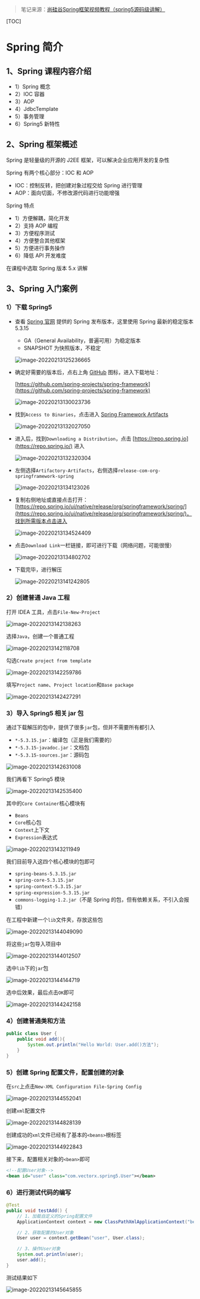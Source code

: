 > 笔记来源：[尚硅谷Spring框架视频教程（spring5源码级讲解）](https://www.bilibili.com/video/BV1Vf4y127N5)

[TOC]

# Spring 简介

## 1、Spring 课程内容介绍

- 1）Spring 概念
- 2）IOC 容器
- 3）AOP
- 4）JdbcTemplate
- 5）事务管理
- 6）Spring5 新特性



## 2、Spring 框架概述

Spring 是轻量级的开源的 J2EE 框架，可以解决企业应用开发的复杂性

Spring 有两个核心部分：IOC 和 AOP

- IOC：控制反转，把创建对象过程交给 Spring 进行管理
- AOP：面向切面，不修改源代码进行功能增强

Spring 特点

- 1）方便解耦，简化开发
- 2）支持 AOP 编程
- 3）方便程序测试
- 4）方便整合其他框架
- 5）方便进行事务操作
- 6）降低 API 开发难度

在课程中选取 Spring 版本 5.x 讲解



## 3、Spring 入门案例

### 1）下载 Spring5

- 查看 [Spring 官网](https://spring.io/projects/spring-framework#learn) 提供的 Spring 发布版本，这里使用 Spring 最新的稳定版本 5.3.15

  - GA（General Availability，普遍可用）为稳定版本
  - SNAPSHOT 为快照版本，不稳定

  ![image-20220213125236665](https://s2.loli.net/2022/02/13/5m9YgFlx13Ao8iv.png)

- 确定好需要的版本后，点右上角 [GitHub](https://github.com) 图标，进入下载地址：

  [https://github.com/spring-projects/spring-framework](https://github.com/spring-projects/spring-framework)

  ![image-20220213130023736](https://s2.loli.net/2022/02/13/K8nqdQfTiOFNzYv.png)

- 找到`Access to Binaries`，点击进入 [Spring Framework Artifacts](https://github.com/spring-projects/spring-framework/wiki/Spring-Framework-Artifacts)

  ![image-20220213132027050](https://s2.loli.net/2022/02/13/lFp5mPB1bf7xqnR.png)

- 进入后，找到`Downloading a Distribution`，点击 [https://repo.spring.io](https://repo.spring.io/) 进入

  ![image-20220213132320304](https://s2.loli.net/2022/02/13/fcwrCiMuoJK5vVB.png)

- 左侧选择`Artifactory-Artifacts`，右侧选择`release-com-org-springframework-spring`

  ![image-20220213134123026](https://s2.loli.net/2022/02/13/hqlvGVMtSbisQIg.png)

- 复制右侧地址或直接点击打开：[https://repo.spring.io/ui/native/release/org/springframework/spring/](https://repo.spring.io/ui/native/release/org/springframework/spring/)，找到所需版本点击进入

  ![image-20220213134524409](C:/Users/Archimedes/AppData/Roaming/Typora/typora-user-images/image-20220213134524409.png)

- 点击`Download Link`一栏链接，即可进行下载（网络问题，可能很慢）

  ![image-20220213134802702](C:/Users/Archimedes/AppData/Roaming/Typora/typora-user-images/image-20220213134802702.png)

- 下载完毕，进行解压

  ![image-20220213141242805](https://s2.loli.net/2022/02/13/5cpW7L38oft6Usx.png)

### 2）创建普通 Java 工程

打开 IDEA 工具，点击`File-New-Project`

![image-20220213142138263](https://s2.loli.net/2022/02/13/TV13UCzXN4c7bD6.png)

选择`Java`，创建一个普通工程

![image-20220213142118708](https://s2.loli.net/2022/02/13/G3bXyqsfpeW5gIk.png)

勾选`Create project from template`

![image-20220213142259786](https://s2.loli.net/2022/02/13/lTPqLjV8vo7mbaA.png)

填写`Project name`、`Project location`和`Base package`

![image-20220213142427291](https://s2.loli.net/2022/02/13/xvEjRwneXd6hzKm.png)

### 3）导入 Spring5 相关 jar 包

通过下载解压的包中，提供了很多`jar`包，但并不需要所有都引入

- `*-5.3.15.jar`：编译包（正是我们需要的）
- `*-5.3.15-javadoc.jar`：文档包
- `*-5.3.15-sources.jar`：源码包

![image-20220213142631008](https://s2.loli.net/2022/02/13/nyemuRVPqIgD8st.png)

我们再看下 Spring5 模块

![image-20220213142535400](https://s2.loli.net/2022/02/13/HWxSqKj8u2Z9IPm.png)

其中的`Core Container`核心模块有

- `Beans`
- `Core`核心包
- `Context`上下文
- `Expression`表达式

![image-20220213143211949](https://s2.loli.net/2022/02/13/JYRpEDVvn9lK7IU.png)

我们目前导入这四个核心模块的包即可

- `spring-beans-5.3.15.jar`
- `spring-core-5.3.15.jar`
- `spring-context-5.3.15.jar`
- `spring-expression-5.3.15.jar`
- `commons-logging-1.2.jar`（不是 Spring 的包，但有依赖关系，不引入会报错）

在工程中新建一个`lib`文件夹，存放这些包

![image-20220213144049090](https://s2.loli.net/2022/02/13/R8kBeQixLnwVtSN.png)

将这些`jar`包导入项目中

![image-20220213144012507](https://s2.loli.net/2022/02/13/BmShCjbKxLgiNAs.png)

选中`lib`下的`jar`包

![image-20220213144144719](https://s2.loli.net/2022/02/13/fRr1VvDuqhTEoQt.png)

选中后效果，最后点击`OK`即可

![image-20220213144242158](https://s2.loli.net/2022/02/13/Zd43sLrEbSi7Phu.png)

### 4）创建普通类和方法

```java
public class User {
    public void add(){
        System.out.println("Hello World: User.add()方法");
    }
}
```

### 5）创建 Spring 配置文件，配置创建的对象

在`src`上点击`New-XML Configuration File-Spring Config`

![image-20220213144552041](https://s2.loli.net/2022/02/13/eXFV3oWwfG98OmM.png)

创建`xml`配置文件

![image-20220213144828139](https://s2.loli.net/2022/02/13/pJ16SrIb5i2ROse.png)

创建成功的`xml`文件已经有了基本的`<beans>`根标签

![image-20220213144922843](https://s2.loli.net/2022/02/13/2JfCZQhkcoejPFi.png)

接下来，配置相关对象的`<bean>`即可

```xml
<!--配置User对象-->
<bean id="user" class="com.vectorx.spring5.User"></bean>
```

### 6）进行测试代码的编写

```java
@Test
public void testAdd() {
    // 1、加载自定义的Spring配置文件
    ApplicationContext context = new ClassPathXmlApplicationContext("bean1.xml");

    // 2、获取配置的User对象
    User user = context.getBean("user", User.class);

    // 3、操作User对象
    System.out.println(user);
    user.add();
}
```

测试结果如下

![image-20220213145645855](https://s2.loli.net/2022/02/13/fGsc6CL7vlhWK48.png)